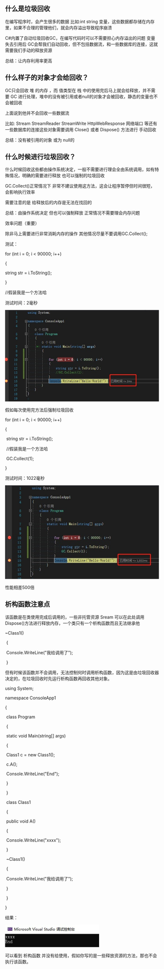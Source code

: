## 什么是垃圾回收

在编写程序时，会产生很多的数据 比如:int string 变量，这些数据都存储在内存里，如果不合理的管理他们，就会内存溢出导致程序崩溃

C#内置了自动垃圾回收GC，在编写代码时可以不需要担心内存溢出的问题 变量失去引用后 GC会帮我们自动回收，但不包括数据流，和一些数据库的连接，这就需要我们手动的释放资源

总结：让内存利用率更高



## 什么样子的对象才会给回收？

GC只会回收 堆 的内存 ，而 值类型在 栈 中的使用完后马上就会给释放，并不需要 GC 进行处理，堆中的没有被引用或者null的对象才会被回收，静态的变量也不会被回收

上面说到他并不会回收一些数据流

比如: Stream StreamReader StreamWrite HttpWebResponse 网络端口 等还有一些数据库的连接这些对象需要调用 Close() 或者 Dispose() 方法进行 手动回收

总结：没有被引用的对象 或为 null的



## 什么时候进行垃圾回收？

什么时候回收这些都由操作系统决定，一般不需要进行理会全由系统调用，如有特殊情况，明确的需要进行释放 也可以强制的垃圾回收

GC.Collect()正常情况下 非常不建议使用这方法，这会让程序暂停但时间很短，会影响执行效率

需要注意的是 给释放后的内存是无法在找回的

总结：由操作系统决定 但也可以强制释放 正常情况不需要理会内存问题

效率问题（重要）

除非马上需要进行非常消耗内存的操作 其他情况尽量不要调用GC.Collect();

测试：

 for (int i = 0; i < 90000; i++)

{

  string str = i.ToString();

}

//假装我是一个方法哈



测试时间：2毫秒

![](../Images/1eecdf663d2ed17783d74cf6c99b5218.jpg)

假如每次使用完方法后强制垃圾回收

for (int i = 0; i < 90000; i++)

{

​    string str = i.ToString();

​    //假装我是一个方法哈

​    GC.Collect(1);

}

测试时间：1022毫秒

![](../Images/16a70cfbf16792b16a9bce19c4eec038.jpg)

性能相差500倍



## **析构函数**注意点

该函数是在类使用完成后调用的，一些非托管资源 Sream 可以在此处调用Dispose()方法进行释放内存，一个类只有一个析构函数而且无法继承他

~Class1()

​        {

​            Console.WriteLine("我给调用了");

​        }



但有时候该函数并不会调用，无法控制何时调用析构函数，因为这是由垃圾回收器决定的，在垃圾回收时先运行析构函数再回收其他对象。

using System;



namespace ConsoleApp1

{

​    class Program

​    {

​        static void Main(string[] args)

​        {



​            Class1 c = new Class1();

​            c.A();

​            Console.WriteLine("End");

​        }

​    }



​    class Class1

​    {

​        public void A()

​        {

​            Console.WriteLine("xxxx");

​        }



​        ~Class1()

​        {

​            Console.WriteLine("我给调用了");

​        }

​    }

}

结果：

![](../Images/0ac523a567bdceaf8a59e3a12ca0e8fc.jpg)

可以看到 析构函数 并没有给使用，假如你写的是一些释放资源的方法，那也不会执行该函数。